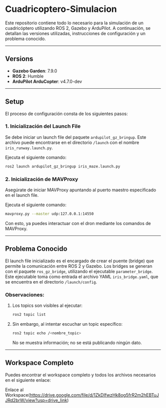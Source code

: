 # Cuadricoptero-Simulacion

Este repositorio contiene todo lo necesario para la simulación de un cuadricóptero utilizando ROS 2, Gazebo y ArduPilot. A continuación, se detallan las versiones utilizadas, instrucciones de configuración y un problema conocido.

---

## **Versions**
- **Gazebo Garden**: 7.9.0
- **ROS 2**: Humble
- **ArduPilot ArduCopter**: v4.7.0-dev

---

## **Setup**

El proceso de configuración consta de los siguientes pasos:

### **1. Inicialización del Launch File**
Se debe iniciar un launch file del paquete `ardupilot_gz_bringup`. Este archivo puede encontrarse en el directorio `/launch` con el nombre `iris_runway.launch.py`.

Ejecuta el siguiente comando:

```bash
ros2 launch ardupilot_gz_bringup iris_maze.launch.py
```

### **2. Inicialización de MAVProxy**
Asegúrate de iniciar MAVProxy apuntando al puerto maestro especificado en el launch file.

Ejecuta el siguiente comando:

```bash
mavproxy.py --master udp:127.0.0.1:14550
```

Con esto, ya puedes interactuar con el dron mediante los comandos de MAVProxy.

---

## **Problema Conocido**

El launch file inicializado es el encargado de crear el puente (bridge) que permite la comunicación entre ROS 2 y Gazebo. Los bridges se generan con el paquete `ros_gz_bridge`, utilizando el ejecutable `parameter_bridge`. Este ejecutable toma como entrada el archivo YAML `iris_bridge.yaml`, que se encuentra en el directorio `/launch/config`.

### **Observaciones**:
1. Los topics son visibles al ejecutar:
   
   ```bash
   ros2 topic list
   ```

2. Sin embargo, al intentar escuchar un topic específico:

   ```bash
   ros2 topic echo /<nombre_topic>
   ```
   
   No se muestra información; no se está publicando ningún dato.

---

## **Workspace Completo**

Puedes encontrar el workspace completo y todos los archivos necesarios en el siguiente enlace:

Enlace al Workspace(https://drive.google.com/file/d/1ZkDIfwzHk8og5frR2m2hEBTuJJRd2brW/view?usp=drive_link)


  

